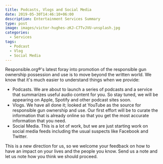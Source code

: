 ```yaml
---
title: Podcasts, Vlogs and Social Media
date: 2019-05-30T14:46:10+06:00
description: Entertainment Services Summary
type: post
image: images/victor-hughes-zKJ-C7TvJVU-unsplash.jpg
categories: 
  - Services
tags:
  - Podcast
  - Vlog
  - Social Media
---
```


Responsible.org&reg;'s latest foray into promotion of the responsible gun
ownership possession and use is to move beyond the written world. We know that
it's much easier to understand things when we provide:

- Podcasts. We are about to launch a series of podcasts and a service that
    summarizes useful audio content for you. So stay tuned, we will be
    appearing on Apple, Spotify and other podcast sites soon.
- Vlogs. We have all done it; looked at YouTube as the source for responsible gun
    ownership and use. Our first effort will be to curate the information that
    is already online so that you get the most accurate information that you
    need.
- Social Media. This is a lot of work, but we are just starting work on social
    media feeds including the usual suspects like Facebook and Twitter.

This is a new direction for us, so we welcome your feedback on how to have an
impact on your lives and the people you know. Send us a note and let us note
how you think we should proceed.
